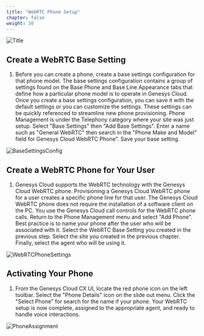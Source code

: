 ```yaml
---
title: "WebRTC Phone Setup"
chapter: false
weight: 30
---
```

![Title](/images/Telephony4.jpg)
## Create a WebRTC Base Setting
1. Before you can create a phone, create a base settings configuration for that phone model. The base settings configuration contains a group of settings found on the Base Phone and Base Line Appearance tabs that define how a particular phone model is to operate in Genesys Cloud. Once you create a base settings configuration, you can save it with the default settings or you can customize the settings. These settings can be quickly referenced to streamline new phone provisioning. 
Phone Management is under the Telephony category where your site was just setup. Select "Base Settings" then "Add Base Settings". Enter a name such as "General WebRTC" then search in the "Phone Make and Model" field for Genesys Cloud WebRTC Phone". Save your base setting.

![BaseSettingsConfig](/images/BaseSettings.jpg)

## Create a WebRTC Phone for Your User
1. Genesys Cloud supports the WebRTC technology with the Genesys Cloud WebRTC phone. Provisioning a Genesys Cloud WebRTC phone for a user creates a specific phone line for that user. The Genesys Cloud WebRTC phone does not require the installation of a software client on the PC. You use the Genesys Cloud call controls for the WebRTC phone calls.
Return to the Phone Management menu and select "Add Phone". Best practice is to name your phone after the user who will be associated with it. Select the WebRTC Base Setting you created in the previous step. Select the site you created in the previous chapter. Finally, select the agent who will be using it. 

![WebRTCPhoneSettings](/images/PhoneSetup.jpg)

## Activating Your Phone
1. From the Genesys Cloud CX UI, locate the red phone icon on the left toolbar. Select the "Phone Details" icon on the slide out menu. Click the "Select Phone" for search for the name if your phone. Your WebRTC setup is now complete, assigned to the appropriate agent, and ready to handle voice interactions. 

![PhoneAssignment](/images/PhoneSelect.jpg)